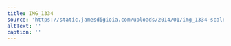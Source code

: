 ```yaml
---
title: IMG_1334
source: 'https://static.jamesdigioia.com/uploads/2014/01/img_1334-scaled.jpg'
altText: ''
caption: ''
---
```


